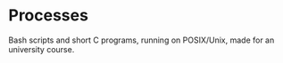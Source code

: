 # Processes

Bash scripts and short C programs, running on POSIX/Unix, made for an university course.